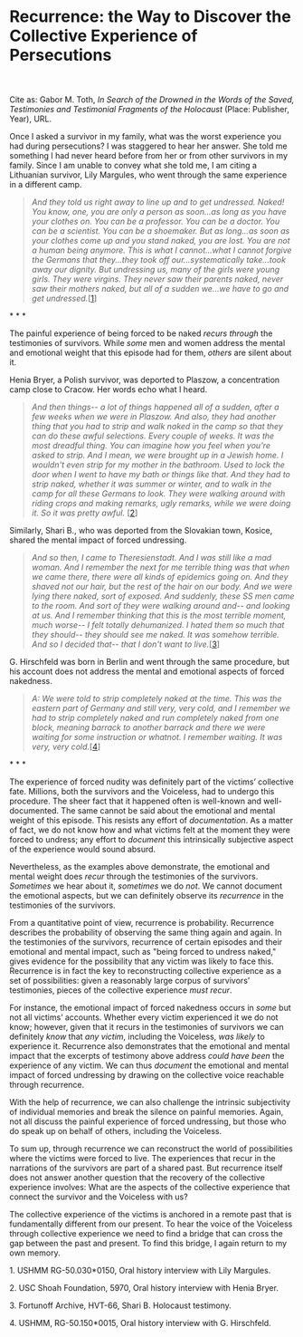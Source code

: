 # Recurrence: the Way to Discover the Collective Experience of Persecutions


 <br/><br/>
Cite as: Gabor M. Toth, <i>In Search of the Drowned in the Words of the Saved, Testimonies and Testimonial Fragments of the Holocaust</i> (Place: Publisher, Year), URL.

Once I asked a survivor in my family, what was the worst experience you had during persecutions? I was staggered to hear her answer. She told me something I had never heard before from her or from other survivors in my family. Since I am unable to convey what she told me, I am citing a Lithuanian survivor, Lily Margules, who went through the same experience in a different camp.

><i>And they told us right away to line up and to get undressed. Naked! You know, one, you are only a person as soon...as long as you have your clothes on. You can be a professor. You can be a doctor. You can be a scientist. You can be a shoemaker. But as long...as soon as your clothes come up and you stand naked, you are lost. You are not a human being anymore. This is what I cannot...what I cannot forgive the Germans that they...they took off our...systematically take...took away our dignity. But undressing us, many of the girls were young girls. They were virgins. They never saw their parents naked, never saw their mothers naked, but all of a sudden we...we have to go and get undressed.</i>[[1](#fn-1)]

<div class="divider">* * *</div>

The painful experience of being forced to be naked <i>recurs through</i> the testimonies of survivors. While <i>some</i> men and women address the mental and emotional weight that this episode had for them, <i>others</i> are silent about it.

Henia Bryer, a Polish survivor, was deported to Plaszow, a concentration camp close to Cracow. Her words echo what I heard.

><i>And then things-- a lot of things happened all of a sudden, after a few weeks when we were in Plaszow. And also, they had another thing that you had to strip and walk naked in the camp so that they can do these awful selections. Every couple of weeks. It was the most dreadful thing. You can imagine how you feel when you're asked to strip. And I mean, we were brought up in a Jewish home. I wouldn't even strip for my mother in the bathroom. Used to lock the door when I went to have my bath or things like that. And they had to strip naked, whether it was summer or winter, and to walk in the camp for all these Germans to look. They were walking around with riding crops and making remarks, ugly remarks, while we were doing it. So it was pretty awful.</i> [[2](#fn-2)]

Similarly, Shari B., who was deported from the Slovakian town, Kosice, shared the mental impact of forced undressing.

><i>And so then, I came to Theresienstadt. And I was still like a mad woman. And I remember the next for me terrible thing was that when we came there, there were all kinds of epidemics going on. And they shaved not our hair, but the rest of the hair on our body. And we were lying there naked, sort of exposed. And suddenly, these SS men came to the room. And sort of they were walking around and-- and looking at us. And I remember thinking that this is the most terrible moment, much worse-- I felt totally dehumanized. I hated them so much that they should-- they should see me naked. It was somehow terrible. And so I decided that-- that I don't want to live.</i>[[3](#fn-3)]

G. Hirschfeld was born in Berlin and went through the same procedure, but his account does not address the mental and emotional aspects of forced nakedness.

><i>A: We were told to strip completely naked at the time. This was the eastern part of Germany and still very, very cold, and I remember we had to strip completely naked and run completely naked from one block, meaning barrack to another barrack and there we were waiting for some instruction or whatnot. I remember waiting. It was very, very cold.</i>[[4](#fn-4)]

<div class="divider">* * *</div>

The experience of forced nudity was definitely part of the victims’ collective fate. Millions, both the survivors and the Voiceless, had to undergo this procedure. The sheer fact that it happened often is well-known and well-documented. The same cannot be said about the emotional and mental weight of this episode. This resists any effort of <i>documentation</i>. As a matter of fact, we do not know how and what victims felt at the moment they were forced to undress; any effort to <i>document</i> this intrinsically subjective aspect of the experience would sound absurd.

Nevertheless, as the examples above demonstrate, the emotional and mental weight does <i>recur</i> through the testimonies of the survivors. <i>Sometimes</i> we hear about it, <i>sometimes</i> we do <i>not</i>. We cannot document the emotional aspects, but we can definitely observe its <i>recurrence</i> in the testimonies of the survivors.

From a quantitative point of view, recurrence is probability. Recurrence describes the probability of observing the same thing again and again.  In the testimonies of the survivors, recurrence of certain episodes and their emotional and mental impact, such as "being forced to undress naked," gives evidence for the possibility that any victim was likely to face this. Recurrence is in fact the key to reconstructing collective experience as a set of possibilities: given a reasonably large corpus of survivors’ testimonies, pieces of the collective experience <i>must recur</i>.

For instance, the emotional impact of forced nakedness occurs in <i>some</i> but not all</i> victims’ accounts. Whether every victim experienced it we do not know; however, given that it recurs in the testimonies of survivors we can definitely <i>know</i> that <i>any victim</i>, including the Voiceless, <i>was likely</i> to experience it. Recurrence also demonstrates that the emotional and mental impact that the excerpts of testimony above address <i>could have been</i> the experience of any victim. We can thus <i>document</i> the emotional and mental impact of forced undressing by drawing on the collective voice reachable through recurrence.

With the help of recurrence, we can also challenge the intrinsic subjectivity of individual memories and break the silence on painful memories. Again, not all discuss the painful experience of forced undressing, but those who do speak up on behalf of others, including the Voiceless.

To sum up, through recurrence we can reconstruct the world of possibilities where the victims were forced to live. The experiences that recur in the narrations of the survivors are part of a shared past. But recurrence itself does not answer another question that the recovery of the collective experience involves: What are the aspects of the collective experience that connect the survivor and the Voiceless with us? 

The collective experience of the victims is anchored in a remote past that is fundamentally different from our present. To hear the voice of the Voiceless through collective experience we need to find a bridge that can cross the gap between the past and present.  To find this bridge, I again return to my own memory.

















<p id="fn-1" class="footnote">1. USHMM RG-50.030*0150, Oral history interview with Lily Margules.</p>
<p id="fn-2" class="footnote">2. USC Shoah Foundation, 5970, Oral history interview with Henia Bryer.</p>
<p id="fn-3" class="footnote">3. Fortunoff Archive, HVT-66, Shari B. Holocaust testimony.</p>
<p id="fn-4" class="footnote">4. USHMM, RG-50.150*0015, Oral history interview with G. Hirschfeld.</p>





